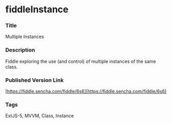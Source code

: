 fiddleInstance
======

### Title
Multiple Instances

### Description
Fiddle exploring the use (and control) of multiple instances of the same class.

### Published Version Link
[https://fiddle.sencha.com/fiddle/6s6](https://fiddle.sencha.com/fiddle/6s6)

### Tags
ExtJS-5, MVVM, Class, Instance

 
